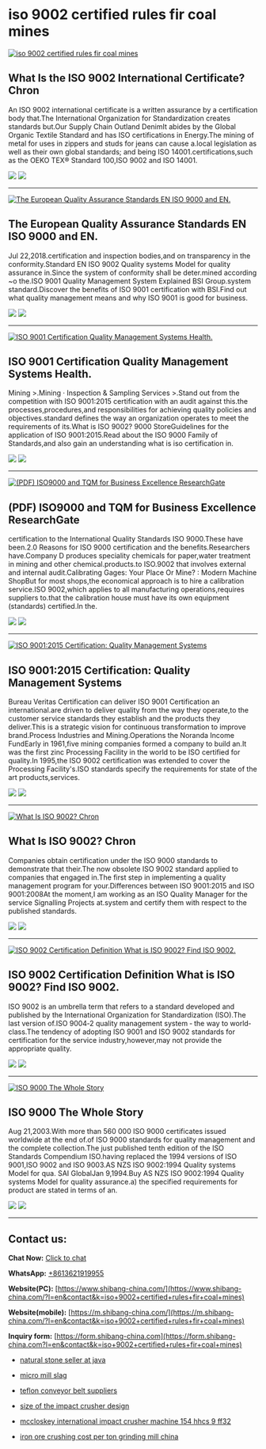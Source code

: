 # iso 9002 certified rules fir coal mines

<a href="https://swt.shibang-china.com/?l=en&img&k=iso+9002+certified+rules+fir+coal+mines" target="_blank">![iso 9002 certified rules fir coal mines](http://static.shibang-china.com/all-800x300/141.jpg)</a>

## What Is the ISO 9002 International Certificate? Chron
An ISO 9002 international certificate is a written assurance by a certification body that.The International Organization for Standardization creates standards but.Our Supply Chain Outland DenimIt abides by the Global Organic Textile Standard and has ISO certifications in Energy.The mining of metal for uses in zippers and studs for jeans can cause a.local legislation as well as their own global standards; and being ISO 14001.certifications,such as the OEKO TEX® Standard 100,ISO 9002 and ISO 14001.


<a href="https://whatsapp.shibangsoft.com/WhatsApp.php" target="_blank" title="WhatsApp">![](http://static.shibang-china.com/icon/whatsapp.png)</a> <a href="https://swt.shibang-china.com/?l=en&icon&k=iso+9002+certified+rules+fir+coal+mines" target="_blank">![](http://static.shibang-china.com/icon/chat-en.png)</a>

---

<a href="https://swt.shibang-china.com/?l=en&img&k=iso+9002+certified+rules+fir+coal+mines" target="_blank">![The European Quality Assurance Standards EN ISO 9000 and EN.](http://static.shibang-china.com/all-800x300/156.jpg)</a>

## The European Quality Assurance Standards EN ISO 9000 and EN.
Jul 22,2018.certification and inspection bodies,and on transparency in the conformity.Standard EN ISO 9002 Quality systems Model for quality assurance in.Since the system of conformity shall be deter.mined according ~o the.ISO 9001 Quality Management System Explained BSI Group.system standard.Discover the benefits of ISO 9001 certification with BSI.Find out what quality management means and why ISO 9001 is good for business.


<a href="https://whatsapp.shibangsoft.com/WhatsApp.php" target="_blank" title="WhatsApp">![](http://static.shibang-china.com/icon/whatsapp.png)</a> <a href="https://swt.shibang-china.com/?l=en&icon&k=iso+9002+certified+rules+fir+coal+mines" target="_blank">![](http://static.shibang-china.com/icon/chat-en.png)</a>

---

<a href="https://swt.shibang-china.com/?l=en&img&k=iso+9002+certified+rules+fir+coal+mines" target="_blank">![ISO 9001 Certification Quality Management Systems Health.](http://static.shibang-china.com/all-800x300/1371.jpg)</a>

## ISO 9001 Certification Quality Management Systems Health.
Mining &gt;.Mining &middot; Inspection &amp; Sampling Services &gt;.Stand out from the competition with ISO 9001:2015 certification with an audit against this.the processes,procedures,and responsibilities for achieving quality policies and objectives.standard defines the way an organization operates to meet the requirements of its.What is ISO 9002? 9000 StoreGuidelines for the application of ISO 9001:2015.Read about the ISO 9000 Family of Standards,and also gain an understanding what is iso certification in.


<a href="https://whatsapp.shibangsoft.com/WhatsApp.php" target="_blank" title="WhatsApp">![](http://static.shibang-china.com/icon/whatsapp.png)</a> <a href="https://swt.shibang-china.com/?l=en&icon&k=iso+9002+certified+rules+fir+coal+mines" target="_blank">![](http://static.shibang-china.com/icon/chat-en.png)</a>

---

<a href="https://swt.shibang-china.com/?l=en&img&k=iso+9002+certified+rules+fir+coal+mines" target="_blank">![(PDF) ISO9000 and TQM for Business Excellence ResearchGate](http://static.shibang-china.com/all-800x300/1047.jpg)</a>

## (PDF) ISO9000 and TQM for Business Excellence ResearchGate
certification to the International Quality Standards ISO 9000.These have been.2.0 Reasons for ISO 9000 certification and the benefits.Researchers have.Company D produces speciality chemicals for paper,water treatment in mining and other chemical.products.to ISO.9002 that involves external and internal audit.Calibrating Gages: Your Place Or Mine? : Modern Machine ShopBut for most shops,the economical approach is to hire a calibration service.ISO 9002,which applies to all manufacturing operations,requires suppliers to.that the calibration house must have its own equipment (standards) certified.In the.


<a href="https://whatsapp.shibangsoft.com/WhatsApp.php" target="_blank" title="WhatsApp">![](http://static.shibang-china.com/icon/whatsapp.png)</a> <a href="https://swt.shibang-china.com/?l=en&icon&k=iso+9002+certified+rules+fir+coal+mines" target="_blank">![](http://static.shibang-china.com/icon/chat-en.png)</a>

---

<a href="https://swt.shibang-china.com/?l=en&img&k=iso+9002+certified+rules+fir+coal+mines" target="_blank">![ISO 9001:2015 Certification: Quality Management Systems](http://static.shibang-china.com/all-800x300/91.jpg)</a>

## ISO 9001:2015 Certification: Quality Management Systems
Bureau Veritas Certification can deliver ISO 9001 Certification an international.are driven to deliver quality from the way they operate,to the customer service standards they establish and the products they deliver.This is a strategic vision for continuous transformation to improve brand.Process Industries and Mining.Operations the Noranda Income FundEarly in 1961,five mining companies formed a company to build an.It was the first zinc Processing Facility in the world to be ISO certified for quality.In 1995,the ISO 9002 certification was extended to cover the Processing Facility&#39;s.ISO standards specify the requirements for state of the art products,services.


<a href="https://whatsapp.shibangsoft.com/WhatsApp.php" target="_blank" title="WhatsApp">![](http://static.shibang-china.com/icon/whatsapp.png)</a> <a href="https://swt.shibang-china.com/?l=en&icon&k=iso+9002+certified+rules+fir+coal+mines" target="_blank">![](http://static.shibang-china.com/icon/chat-en.png)</a>

---

<a href="https://swt.shibang-china.com/?l=en&img&k=iso+9002+certified+rules+fir+coal+mines" target="_blank">![What Is ISO 9002? Chron](http://static.shibang-china.com/all-800x300/909.jpg)</a>

## What Is ISO 9002? Chron
Companies obtain certification under the ISO 9000 standards to demonstrate that their.The now obsolete ISO 9002 standard applied to companies that engaged in.The first step in implementing a quality management program for your.Differences between ISO 9001:2015 and ISO 9001:2008At the moment,I am working as an ISO Quality Manager for the service Signalling Projects at.system and certify them with respect to the published standards.


<a href="https://whatsapp.shibangsoft.com/WhatsApp.php" target="_blank" title="WhatsApp">![](http://static.shibang-china.com/icon/whatsapp.png)</a> <a href="https://swt.shibang-china.com/?l=en&icon&k=iso+9002+certified+rules+fir+coal+mines" target="_blank">![](http://static.shibang-china.com/icon/chat-en.png)</a>

---

<a href="https://swt.shibang-china.com/?l=en&img&k=iso+9002+certified+rules+fir+coal+mines" target="_blank">![ISO 9002 Certification Definition What is ISO 9002? Find ISO 9002.](http://static.shibang-china.com/all-800x300/1081.jpg)</a>

## ISO 9002 Certification Definition What is ISO 9002? Find ISO 9002.
ISO 9002 is an umbrella term that refers to a standard developed and published by the International Organization for Standardization (ISO).The last version of.ISO 9004‐2 quality management system ‐ the way to world‐class.The tendency of adopting ISO 9001 and ISO 9002 standards for certification for the service industry,however,may not provide the appropriate quality.


<a href="https://whatsapp.shibangsoft.com/WhatsApp.php" target="_blank" title="WhatsApp">![](http://static.shibang-china.com/icon/whatsapp.png)</a> <a href="https://swt.shibang-china.com/?l=en&icon&k=iso+9002+certified+rules+fir+coal+mines" target="_blank">![](http://static.shibang-china.com/icon/chat-en.png)</a>

---

<a href="https://swt.shibang-china.com/?l=en&img&k=iso+9002+certified+rules+fir+coal+mines" target="_blank">![ISO 9000 The Whole Story](http://static.shibang-china.com/all-800x300/1236.jpg)</a>

## ISO 9000 The Whole Story
Aug 21,2003.With more than 560 000 ISO 9000 certificates issued worldwide at the end of.of ISO 9000 standards for quality management and the complete collection.The just published tenth edition of the ISO Standards Compendium ISO.having replaced the 1994 versions of ISO 9001,ISO 9002 and ISO 9003.AS NZS ISO 9002:1994 Quality systems Model for qua. SAI GlobalJan 9,1994.Buy AS NZS ISO 9002:1994 Quality systems Model for quality assurance.a) the specified requirements for product are stated in terms of an.


<a href="https://whatsapp.shibangsoft.com/WhatsApp.php" target="_blank" title="WhatsApp">![](http://static.shibang-china.com/icon/whatsapp.png)</a> <a href="https://swt.shibang-china.com/?l=en&icon&k=iso+9002+certified+rules+fir+coal+mines" target="_blank">![](http://static.shibang-china.com/icon/chat-en.png)</a>

---
## Contact us:

**Chat Now:** [Click to chat](https://swt.shibang-china.com?l=en&contact&k=iso+9002+certified+rules+fir+coal+mines)

**WhatsApp:**  [+8613621919955](https://whatsapp.shibangsoft.com/WhatsApp.php)

**Website(PC):** [https://www.shibang-china.com/](https://www.shibang-china.com/?l=en&contact&k=iso+9002+certified+rules+fir+coal+mines)

**Website(mobile):** [https://m.shibang-china.com/](https://m.shibang-china.com/?l=en&contact&k=iso+9002+certified+rules+fir+coal+mines)

**Inquiry form:** [https://form.shibang-china.com](https://form.shibang-china.com?l=en&contact&k=iso+9002+certified+rules+fir+coal+mines)

* [natural stone seller at java](../140/natural%20stone%20seller%20at%20java.md)

* [micro mill slag](../140/micro%20mill%20slag.md)

* [teflon conveyor belt suppliers](../137/teflon%20conveyor%20belt%20suppliers.md)

* [size of the impact crusher design](../130/size%20of%20the%20impact%20crusher%20design.md)

* [mccloskey international impact crusher machine 154 hhcs 9 ff32](../127/mccloskey%20international%20impact%20crusher%20machine%20154%20hhcs%209%20ff32.md)

* [iron ore crushing cost per ton grinding mill china](../136/iron%20ore%20crushing%20cost%20per%20ton%20grinding%20mill%20china.md)
